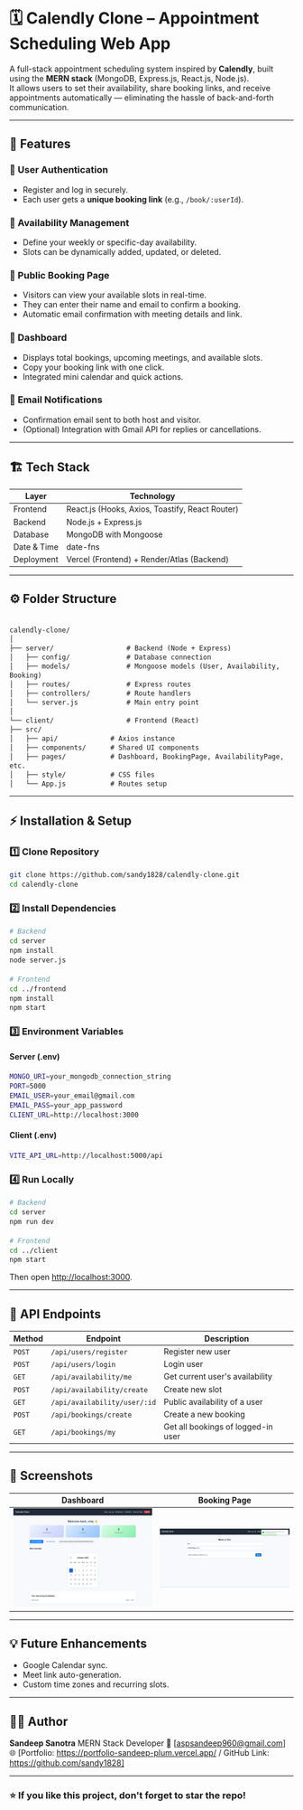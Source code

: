 # 🗓️ Calendly Clone – Appointment Scheduling Web App

A full-stack appointment scheduling system inspired by **Calendly**, built using the **MERN stack** (MongoDB, Express.js, React.js, Node.js).  
It allows users to set their availability, share booking links, and receive appointments automatically — eliminating the hassle of back-and-forth communication.

---

## 🚀 Features

### 🔐 User Authentication
- Register and log in securely.
- Each user gets a **unique booking link** (e.g., `/book/:userId`).

### 📅 Availability Management
- Define your weekly or specific-day availability.
- Slots can be dynamically added, updated, or deleted.

### 👥 Public Booking Page
- Visitors can view your available slots in real-time.
- They can enter their name and email to confirm a booking.
- Automatic email confirmation with meeting details and link.

### 🧭 Dashboard
- Displays total bookings, upcoming meetings, and available slots.
- Copy your booking link with one click.
- Integrated mini calendar and quick actions.

### 📧 Email Notifications
- Confirmation email sent to both host and visitor.
- (Optional) Integration with Gmail API for replies or cancellations.

---

## 🏗️ Tech Stack

| Layer | Technology |
|-------|-------------|
| Frontend | React.js (Hooks, Axios, Toastify, React Router) |
| Backend | Node.js + Express.js |
| Database | MongoDB with Mongoose |
| Date & Time | date-fns |
| Deployment | Vercel (Frontend) + Render/Atlas (Backend) |

---

## ⚙️ Folder Structure

```

calendly-clone/
│
├── server/                  # Backend (Node + Express)
│   ├── config/              # Database connection
│   ├── models/              # Mongoose models (User, Availability, Booking)
│   ├── routes/              # Express routes
│   ├── controllers/         # Route handlers
│   └── server.js            # Main entry point
│
└── client/                  # Frontend (React)
├── src/
│   ├── api/             # Axios instance
│   ├── components/      # Shared UI components
│   ├── pages/           # Dashboard, BookingPage, AvailabilityPage, etc.
│   ├── style/           # CSS files
│   └── App.js           # Routes setup

````

---

## ⚡ Installation & Setup

### 1️⃣ Clone Repository
```bash
git clone https://github.com/sandy1828/calendly-clone.git
cd calendly-clone
````

### 2️⃣ Install Dependencies

```bash
# Backend
cd server
npm install
node server.js

# Frontend
cd ../frontend
npm install
npm start
```

### 3️⃣ Environment Variables

#### Server (.env)

```bash
MONGO_URI=your_mongodb_connection_string
PORT=5000
EMAIL_USER=your_email@gmail.com
EMAIL_PASS=your_app_password
CLIENT_URL=http://localhost:3000
```

#### Client (.env)

```bash
VITE_API_URL=http://localhost:5000/api
```

### 4️⃣ Run Locally

```bash
# Backend
cd server
npm run dev

# Frontend
cd ../client
npm start
```

Then open [http://localhost:3000](http://localhost:3000).

---

## 🧩 API Endpoints

| Method | Endpoint                     | Description                        |
| ------ | ---------------------------- | ---------------------------------- |
| `POST` | `/api/users/register`        | Register new user                  |
| `POST` | `/api/users/login`           | Login user                         |
| `GET`  | `/api/availability/me`       | Get current user's availability    |
| `POST` | `/api/availability/create`   | Create new slot                    |
| `GET`  | `/api/availability/user/:id` | Public availability of a user      |
| `POST` | `/api/bookings/create`       | Create a new booking               |
| `GET`  | `/api/bookings/my`           | Get all bookings of logged-in user |

---

## 📸 Screenshots

| Dashboard | Booking Page |
| ---------- | ------------- |
| ![Dashboard](../frontend/public/assets/dashboard.png) | ![Booking](../frontend/public/assets/booking.png) |

---

## 💡 Future Enhancements

* Google Calendar sync.
* Meet link auto-generation.
* Custom time zones and recurring slots.

---

## 🧑‍💻 Author

**Sandeep Sanotra**
MERN Stack Developer
📧 [[aspsandeep960@gmail.com](aspsandeep960@gmail.com)]
🌐 [Portfolio: https://portfolio-sandeep-plum.vercel.app/  / GitHub Link: https://github.com/sandy1828]

---

### ⭐ If you like this project, don't forget to star the repo!

```
